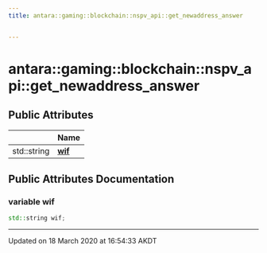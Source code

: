 ```yaml
---
title: antara::gaming::blockchain::nspv_api::get_newaddress_answer


---
```


# antara::gaming::blockchain::nspv_api::get_newaddress_answer

















## Public Attributes

|                | Name           |
| -------------- | -------------- |
| std::string | **[wif](Classes/structantara_1_1gaming_1_1blockchain_1_1nspv__api_1_1get__newaddress__answer.md#variable-wif)**  |












## Public Attributes Documentation

### variable wif

```cpp
std::string wif;
```
































-------------------------------

Updated on 18 March 2020 at 16:54:33 AKDT